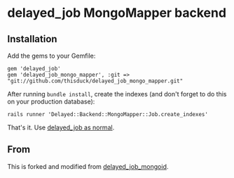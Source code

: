 # delayed_job MongoMapper backend

## Installation

Add the gems to your Gemfile:

    gem 'delayed_job'
    gem 'delayed_job_mongo_mapper', :git => "git://github.com/thisduck/delayed_job_mongo_mapper.git"

After running `bundle install`, create the indexes (and don't forget to do this on your production database):

    rails runner 'Delayed::Backend::MongoMapper::Job.create_indexes'

That's it. Use [delayed_job as normal](http://github.com/collectiveidea/delayed_job).

## From

This is forked and modified from [delayed_job_mongoid](https://github.com/collectiveidea/delayed_job_mongoid).

